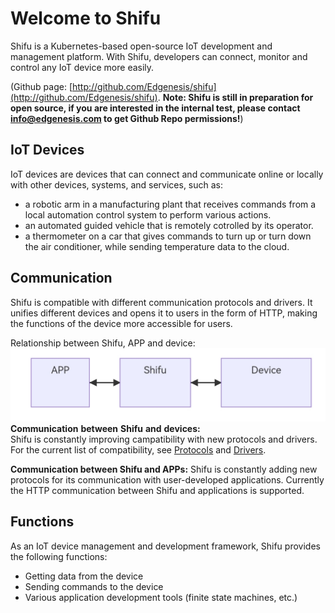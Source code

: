 # Welcome to Shifu
Shifu is a Kubernetes-based open-source IoT development and management platform. With Shifu, developers can connect, monitor and control any IoT device more easily.

(Github page: [http://github.com/Edgenesis/shifu](http://github.com/Edgenesis/shifu). **Note: Shifu is still in preparation for open source, if you are interested in the internal test, please contact info@edgenesis.com to get Github Repo permissions!**)
## IoT Devices
IoT devices are devices that can connect and communicate online or locally with other devices, systems, and services, such as:
- a robotic arm in a manufacturing plant that receives commands from a local automation control system to perform various actions.
- an automated guided vehicle that is remotely cotrolled by its operator. 
- a thermometer on a car that gives commands to turn up or turn down the air conditioner, while sending temperature data to the cloud. 
## Communication
Shifu is compatible with different communication protocols and drivers. It unifies different devices and opens it to users in the form of HTTP, making the functions of the device more accessible for users.

Relationship between Shifu, APP and device:
![text](https://github.com/XING1002/shifu-introduction/blob/main/533517c9916c35a9e56a8e6b725474db%20(1).jpg)
**Communication** **between** **Shifu** **and** **devices:**  
Shifu is constantly improving campatibility with new protocols and drivers. For the current list of compatibility, see [Protocols](https://cn.docs.shifu.run/zh/home/protocols) and [Drivers](https://cn.docs.shifu.run/zh/home/drivers).

**Communication between Shifu and APPs:**
Shifu is constantly adding new protocols for its communication with user-developed applications. Currently the HTTP communication between Shifu and applications is supported.

## Functions
As an IoT device management and development framework, Shifu provides the following functions: 
- Getting data from the device
- Sending commands to the device
- Various application development tools (finite state machines, etc.)
